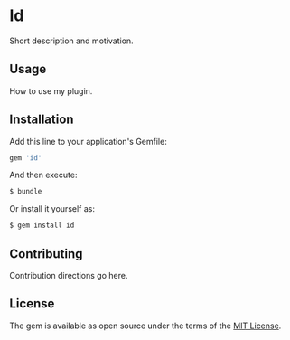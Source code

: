 # Id
Short description and motivation.

## Usage
How to use my plugin.

## Installation
Add this line to your application's Gemfile:

```ruby
gem 'id'
```

And then execute:
```bash
$ bundle
```

Or install it yourself as:
```bash
$ gem install id
```

## Contributing
Contribution directions go here.

## License
The gem is available as open source under the terms of the [MIT License](https://opensource.org/licenses/MIT).
